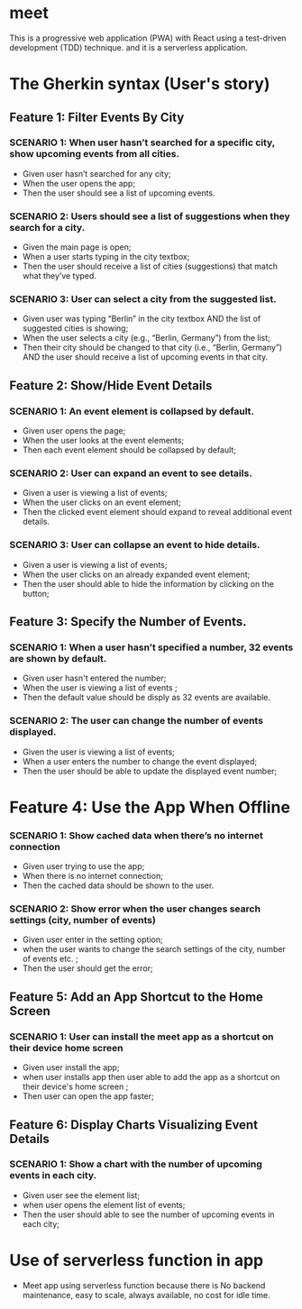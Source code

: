# meet
This is a progressive web application (PWA) with React using a test-driven development (TDD) technique.
and it is a serverless application.

# The Gherkin syntax (User's story)

## Feature 1: Filter Events By City
### SCENARIO 1: When user hasn’t searched for a specific city, show upcoming events from all cities.
- Given user hasn’t searched for any city;
- When the user opens the app;
- Then the user should see a list of upcoming events.

### SCENARIO 2: Users should see a list of suggestions when they search for a city.
- Given the main page is open;
- When a user starts typing in the city textbox;
- Then the user should receive a list of cities (suggestions) that match what they’ve typed.

### SCENARIO 3: User can select a city from the suggested list.
- Given user was typing “Berlin” in the city textbox AND the list of suggested cities is showing;
- When the user selects a city (e.g., “Berlin, Germany”) from the list;
- Then their city should be changed to that city (i.e., “Berlin, Germany”) AND the user should receive a list of upcoming events in that city.

## Feature 2: Show/Hide Event Details
### SCENARIO 1: An event element is collapsed by default.
- Given user opens the page;
- When the user looks at the event elements;
- Then each event element should be collapsed by default;

### SCENARIO 2: User can expand an event to see details.
- Given a user is viewing a list of events;
- When the user clicks on an event element;
- Then the clicked event element should expand to reveal additional event details.

### SCENARIO 3: User can collapse an event to hide details.
- Given a user is viewing a list of events;
- When the user clicks on an already expanded event element;
- Then the user should able to hide the information by clicking on the button;

## Feature 3: Specify the Number of Events.

### SCENARIO 1: When a user hasn’t specified a number, 32 events are shown by default.
- Given user hasn't entered the number;
- When the user is viewing a list of events ;
- Then the default value should be disply as 32 events are available.

### SCENARIO 2: The user can change the number of events displayed.
- Given the user is viewing a list of events;
- When a user enters the number to change the event displayed;
- Then the user should be able to update the displayed event number;

# Feature 4: Use the App When Offline
  
### SCENARIO 1: Show cached data when there’s no internet connection
- Given user trying to use the app;
- When there is no internet connection;
- Then the cached data should be shown to the user.

### SCENARIO 2: Show error when the user changes search settings (city, number of events)
- Given user enter in the setting option;
- when the user wants to change the search settings of the city, number of events etc. ;
- Then the user should get the error;

## Feature 5: Add an App Shortcut to the Home Screen
  
### SCENARIO 1: User can install the meet app as a shortcut on their device home screen
- Given user install the app;
- when user installs app then user able to add the app as a shortcut on their device's home screen ;
- Then user can open the app faster;

## Feature 6: Display Charts Visualizing Event Details
  
### SCENARIO 1: Show a chart with the number of upcoming events in each city.
- Given user see the element list;
- when user opens the element list of events;
- Then the user should able to see the number of upcoming events in each city;

# Use of serverless function in app
- Meet app using serverless function because there is No backend maintenance,
  easy to scale, always available, no cost for idle time.
  












